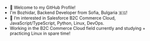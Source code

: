 - 👋 Welcome to my GitHub Profile!
- I'm Bozhidar, Backend Developer from Sofia, Bulgaria 🇧🇬!
- 👀 I’m interested in Salesforce B2C Commerce Cloud, JavaScript/TypeScript, Python, Linux, DevOps.
- Working in the B2C Commerce Cloud field currently and studying + practicing Linux in spare time!

<!---
kleinerspecht/kleinerspecht is a ✨ special ✨ repository because its `README.md` (this file) appears on your GitHub profile.
You can click the Preview link to take a look at your changes.
--->
